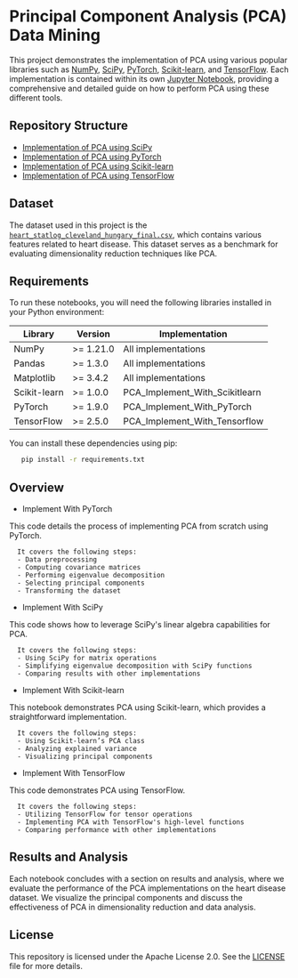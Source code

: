 # Principal Component Analysis (PCA) Data Mining

   This project demonstrates the implementation of PCA using various popular libraries such as [NumPy](https://numpy.org/), [SciPy](https://scipy.org/), [PyTorch](https://pytorch.org/), [Scikit-learn](https://scikit-learn.org/), and [TensorFlow](https://www.tensorflow.org/). Each implementation is contained within its own [Jupyter Notebook](https://jupyter.org/), providing a comprehensive and detailed guide on how to perform PCA using these different tools.


## Repository Structure

   - [Implementation of PCA using SciPy](PCA_Implement_With_SciPy.ipynb)
   - [Implementation of PCA using PyTorch](PCA_Implement_With_PyTorch.ipynb)
   - [Implementation of PCA using Scikit-learn](PCA_Implement_With_Scikitlearn.ipynb)
   - [Implementation of PCA using TensorFlow](PCA_Implement_With_Tensorflow.ipynb)

## Dataset

   The dataset used in this project is the [`heart_statlog_cleveland_hungary_final.csv`](heart_statlog_cleveland_hungary_final.csv), which contains various features related to heart disease.
   This dataset serves as a benchmark for evaluating dimensionality reduction techniques like PCA.

## Requirements

   To run these notebooks, you will need the following libraries installed in your Python environment:

   | Library        | Version     | Implementation                  |
   |----------------|-------------|---------------------------------|
   | NumPy          | >= 1.21.0   | All implementations             |
   | Pandas         | >= 1.3.0    | All implementations             |
   | Matplotlib     | >= 3.4.2    | All implementations             |
   | Scikit-learn   | >= 1.0.0    | PCA_Implement_With_Scikitlearn   |
   | PyTorch        | >= 1.9.0    | PCA_Implement_With_PyTorch      |
   | TensorFlow     | >= 2.5.0    | PCA_Implement_With_Tensorflow   |

   You can install these dependencies using pip:

```bash
   pip install -r requirements.txt
```

## Overview

   * Implement With PyTorch

   This code details the process of implementing PCA from scratch using PyTorch.


      It covers the following steps:
      - Data preprocessing
      - Computing covariance matrices
      - Performing eigenvalue decomposition
      - Selecting principal components
      - Transforming the dataset

   * Implement With SciPy

   This code shows how to leverage SciPy's linear algebra capabilities for PCA.


      It covers the following steps:
      - Using SciPy for matrix operations
      - Simplifying eigenvalue decomposition with SciPy functions
      - Comparing results with other implementations

   * Implement With Scikit-learn

   This notebook demonstrates PCA using Scikit-learn, which provides a straightforward implementation.


      It covers the following steps:
      - Using Scikit-learn’s PCA class
      - Analyzing explained variance
      - Visualizing principal components

   * Implement With TensorFlow

   This code demonstrates PCA using TensorFlow.


      It covers the following steps:
      - Utilizing TensorFlow for tensor operations
      - Implementing PCA with TensorFlow's high-level functions
      - Comparing performance with other implementations

## Results and Analysis

   Each notebook concludes with a section on results and analysis, where we evaluate the performance of the PCA implementations on the heart disease dataset.
   We visualize the principal components and discuss the effectiveness of PCA in dimensionality reduction and data analysis.

## License

   This repository is licensed under the Apache License 2.0.
   See the [LICENSE](./LICENSE) file for more details.